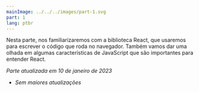 ```yaml
---
mainImage: ../../../images/part-1.svg
part: 1
lang: ptbr
---
```


<div class="intro">

Nesta parte, nos familiarizaremos com a biblioteca React, que usaremos para escrever o código que roda no navegador. Também vamos dar uma olhada em algumas características de JavaScript que são importantes para entender React.

<i>Parte atualizada em 10 de janeiro de 2023</i>
- <i>Sem maiores atualizações</i>

</div>

